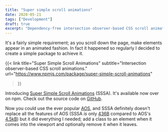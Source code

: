 ```yaml
---
title: "Super simple scroll animations"
date: 2020-05-21
tags: ["Development"]
draft: true
excerpt: "Dependency-free intersection observer-based CSS scroll animations package available now."
---
```


It's a fairly simple requirement; as you scroll down the page, make elements appear in an animated fashion. In fact it happened so regularly I decided to create a simple package to achieve it.

{{<
  link
  title="Super Simple Scroll Animations"
  subtitle="Intersection observer-based CSS scroll animations."
  url="https://www.npmjs.com/package/super-simple-scroll-animations"
>}}

Introducing [Super Simple Scroll Animations](https://www.npmjs.com/package/super-simple-scroll-animations) (SSSA). It's available now over on npm. Check out the source code on [GitHub](https://github.com/csbrightside/super-simple-scroll-animations).

Now you could use the ever popular [AOS](https://michalsnik.github.io/aos/), and SSSA definitely doesn't replace all the features of AOS (SSSA _is_ only [436B](https://bundlephobia.com/result?p=super-simple-scroll-animations@1.0.2) compared to AOS's [4.5kB](https://bundlephobia.com/result?p=aos@2.3.4)) but it did everything I needed; add a class to an element when it comes into the viewport and optionally remove it when it leaves.